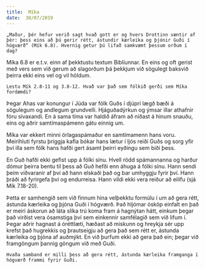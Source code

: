```yaml
---
title:  Míka
date:  30/07/2019
---
```


`„Maður, þér hefur verið sagt hvað gott er og hvers Drottinn væntir af þér: þess eins að þú gerir rétt, ástundir kærleika og þjónir Guði í hógværð“ (Mík 6.8). Hvernig getur þú lifað samkvæmt þessum orðum í dag?`

Míka 6.8 er e.t.v. einn af þekktustu textum Biblíunnar. En eins og oft gerist með vers sem við gerum að slagorðum þá þekkjum við sögulegt baksvið þeirra ekki eins vel og vil höldum.

`Lestu Mík 2.8-11 og 3.8-12. Hvað var það sem fólkið gerði sem Míka fordæmdi?`

Þegar Ahas var konungur í Júda var fólk Guðs í djúpri lægð bæði á sögulegum og andlegum grundvelli. Hjáguðadýrkun og ýmsar illar athafnir fóru sívaxandi. En á sama tíma var haldið áfram að níðast á hinum snauðu, eins og aðrir samtímaspámenn gátu einnig um.

Míka var ekkert minni örlagaspámaður en samtímamenn hans voru. Meirihluti fyrstu þriggja kafla bókar hans lætur í ljós reiði Guðs og sorg yfir því illa sem fólk hans hafði gert ásamt þeirri eyðingu sem biði þess.

En Guð hafði ekki gefist upp á fólki sínu. Hvell rödd spámannanna og harður dómur þeirra bentu til þess að Guð hefði enn áhuga á fólki sínu. Hann sendi þeim viðvaranir af því að hann elskaði það og bar umhyggju fyrir því. Hann þráði að fyrirgefa því og endurreisa. Hann vildi ekki vera reiður að eilífu (sjá Mík 7.18-20).

Þetta er samhengið sem við finnum hina velþekktu formúlu í um að gera rétt, ástunda kærleika og þjóna Guði í hógværð. Það hljómar ósköp einfalt en það er meiri áskorun að láta slíka trú koma fram á hagnýtan hátt, einkum þegar það virðist vera ósamstiga því sem einkennir samfélagið sem við lifum í. Þegar aðrir hagnast á óréttlæti, hæðast að miskunn og hreykja sér upp krefst það hugrekkis og þrautseigju að gera það sem rétt er, ástunda kærleika og þjóna af auðmýkt. En við þurfum ekki að gera það ein; þegar við framgöngum þannig göngum við með Guði.

`Hvaða samband er milli þess að gera rétt, ástunda kærleika framganga í hógværð frammi fyrir Guði.`